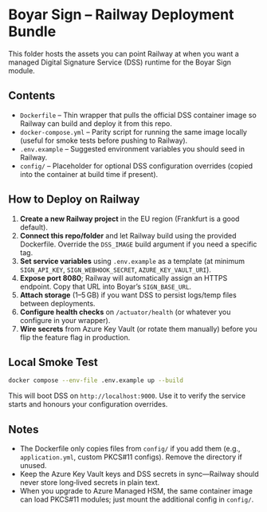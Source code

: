 # Boyar Sign – Railway Deployment Bundle

This folder hosts the assets you can point Railway at when you want a managed Digital Signature Service (DSS) runtime for the Boyar Sign module.

## Contents
- `Dockerfile` – Thin wrapper that pulls the official DSS container image so Railway can build and deploy it from this repo.
- `docker-compose.yml` – Parity script for running the same image locally (useful for smoke tests before pushing to Railway).
- `.env.example` – Suggested environment variables you should seed in Railway.
- `config/` – Placeholder for optional DSS configuration overrides (copied into the container at build time if present).

## How to Deploy on Railway
1. **Create a new Railway project** in the EU region (Frankfurt is a good default).
2. **Connect this repo/folder** and let Railway build using the provided Dockerfile. Override the `DSS_IMAGE` build argument if you need a specific tag.
3. **Set service variables** using `.env.example` as a template (at minimum `SIGN_API_KEY`, `SIGN_WEBHOOK_SECRET`, `AZURE_KEY_VAULT_URI`).
4. **Expose port 8080**; Railway will automatically assign an HTTPS endpoint. Copy that URL into Boyar’s `SIGN_BASE_URL`.
5. **Attach storage** (1–5 GB) if you want DSS to persist logs/temp files between deployments.
6. **Configure health checks** on `/actuator/health` (or whatever you configure in your wrapper).
7. **Wire secrets** from Azure Key Vault (or rotate them manually) before you flip the feature flag in production.

## Local Smoke Test
```bash
docker compose --env-file .env.example up --build
```
This will boot DSS on `http://localhost:9000`. Use it to verify the service starts and honours your configuration overrides.

## Notes
- The Dockerfile only copies files from `config/` if you add them (e.g., `application.yml`, custom PKCS#11 configs). Remove the directory if unused.
- Keep the Azure Key Vault keys and DSS secrets in sync—Railway should never store long‑lived secrets in plain text.
- When you upgrade to Azure Managed HSM, the same container image can load PKCS#11 modules; just mount the additional config in `config/`.
